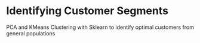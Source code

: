 # Identifying Customer Segments
PCA and KMeans Clustering with Sklearn to identify optimal customers from general populations
